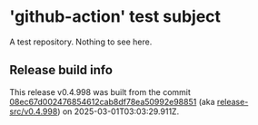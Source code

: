# 'github-action' test subject

A test repository. Nothing to see here.


## Release build info

This release v0.4.998 was built from the commit [08ec67d002476854612cab8df78ea50992e98851](https://github.com/kattecon/gh-release-test-ga/tree/08ec67d002476854612cab8df78ea50992e98851) (aka [release-src/v0.4.998](https://github.com/kattecon/gh-release-test-ga/tree/release-src/v0.4.998)) on 2025-03-01T03:03:29.911Z.
        